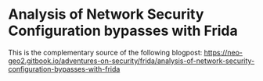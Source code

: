 # Analysis of Network Security Configuration bypasses with Frida


This is the complementary source of the following blogpost: https://neo-geo2.gitbook.io/adventures-on-security/frida/analysis-of-network-security-configuration-bypasses-with-frida

